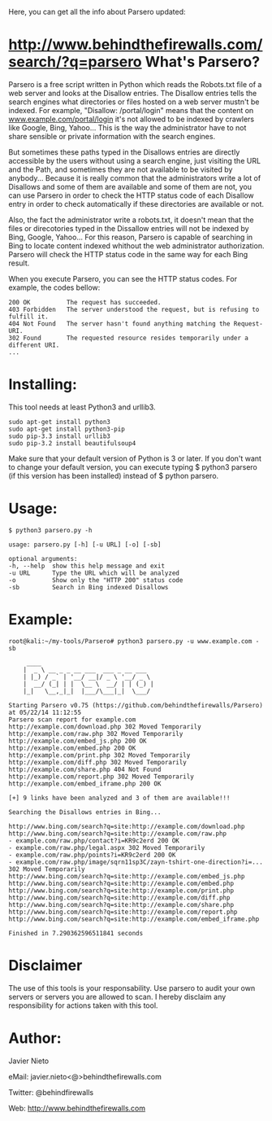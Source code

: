Here, you can get all the info about Parsero updated:

http://www.behindthefirewalls.com/search/?q=parsero
What's Parsero?
===============
Parsero is a free script written in Python which reads the Robots.txt file of a web server and looks at the Disallow entries. The Disallow entries tells the search engines what directories or files hosted on a web server mustn't be indexed. For example, "Disallow: /portal/login" means that the content on www.example.com/portal/login it's not allowed to be indexed by crawlers like Google, Bing, Yahoo... This is the way the administrator have to not share sensible or private information with the search engines.

But sometimes these paths typed in the Disallows entries are directly accessible by the users without using a search engine, just visiting the URL and the Path, and sometimes they are not available to be visited by anybody... Because it is really common that the administrators write a lot of Disallows and some of them are available and some of them are not, you can use Parsero in order to check the HTTP status code of each Disallow entry in order to check automatically if these directories are available or not.

Also, the fact the administrator write a robots.txt, it doesn't mean that the files or direcotories typed in the Dissallow entries will not be indexed by Bing, Google, Yahoo... For this reason, Parsero is capable of searching in Bing to locate content indexed whithout the web administrator authorization. Parsero will check the HTTP status code in the same way for each Bing result.


When you execute Parsero, you can see the HTTP status codes. For example, the codes bellow:


    200 OK          The request has succeeded.
    403 Forbidden   The server understood the request, but is refusing to fulfill it.
    404 Not Found   The server hasn't found anything matching the Request-URI.
    302 Found       The requested resource resides temporarily under a different URI.
    ...


Installing:
==========
This tool needs at least Python3 and urllib3.
       
    sudo apt-get install python3
    sudo apt-get install python3-pip
    sudo pip-3.3 install urllib3
    sudo pip-3.2 install beautifulsoup4
        
Make sure that your default version of Python is 3 or later. If you don't want to change your default version, you can execute typing
$ python3 parsero (if this version has been installed) instead of $ python parsero.

Usage:
======
    $ python3 parsero.py -h
        
    usage: parsero.py [-h] [-u URL] [-o] [-sb]
	
    optional arguments:
    -h, --help  show this help message and exit
    -u URL      Type the URL which will be analyzed
    -o          Show only the "HTTP 200" status code
    -sb         Search in Bing indexed Disallows


Example:
=======
	 
    root@kali:~/my-tools/Parsero# python3 parsero.py -u www.example.com -sb

         ____                               
        |  _ \ __ _ _ __ ___  ___ _ __ ___  
        | |_) / _` | '__/ __|/ _ \ '__/ _ \ 
        |  __/ (_| | |  \__ \  __/ | | (_) |
        |_|   \__,_|_|  |___/\___|_|  \___/ 

	Starting Parsero v0.75 (https://github.com/behindthefirewalls/Parsero) at 05/22/14 11:12:55
	Parsero scan report for example.com                                             
	http://example.com/download.php 302 Moved Temporarily                                             
	http://example.com/raw.php 302 Moved Temporarily                                             
	http://example.com/embed_js.php 200 OK                                             
	http://example.com/embed.php 200 OK                                             
	http://example.com/print.php 302 Moved Temporarily                                             
	http://example.com/diff.php 302 Moved Temporarily                                             
	http://example.com/share.php 404 Not Found                                             
	http://example.com/report.php 302 Moved Temporarily                                             
	http://example.com/embed_iframe.php 200 OK                                             
                                             
	[+] 9 links have been analyzed and 3 of them are available!!!                                             
                                             
	Searching the Disallows entries in Bing...                                             
                                             
	http://www.bing.com/search?q=site:http://example.com/download.php                                             
	http://www.bing.com/search?q=site:http://example.com/raw.php                                             
 	- example.com/raw.php/contact?i=KR9c2erd 200 OK                                             
 	- example.com/raw.php/legal.aspx 302 Moved Temporarily                                             
 	- example.com/raw.php/points?i=KR9c2erd 200 OK                                             
	- example.com/raw.php/image/sqrn11sp3C/zayn-tshirt-one-direction?i=... 302 Moved Temporarily                                             	http://www.bing.com/search?q=site:http://example.com/embed_js.php                                             
	http://www.bing.com/search?q=site:http://example.com/embed.php                                             
	http://www.bing.com/search?q=site:http://example.com/print.php                                             
	http://www.bing.com/search?q=site:http://example.com/diff.php                                             
	http://www.bing.com/search?q=site:http://example.com/share.php                                             
	http://www.bing.com/search?q=site:http://example.com/report.php                                             
	http://www.bing.com/search?q=site:http://example.com/embed_iframe.php                                             
                                             
	Finished in 7.290362596511841 seconds 

Disclaimer
==========
The use of this tools is your responsability. Use parsero to audit your own servers or servers you are allowed to scan. I hereby disclaim any responsibility for actions taken with this tool.


Author:
=======

  Javier Nieto
  
  eMail: javier.nieto<@>behindthefirewalls.com
  
  Twitter: @behindfirewalls
  
  Web: http://www.behindthefirewalls.com
  

